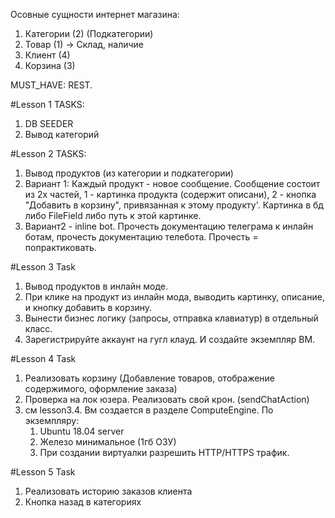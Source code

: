 Осовные сущности интернет магазина:
1) Категории (2) (Подкатегории)
2) Товар (1) -> Склад, наличие
3) Клиент (4)
4) Корзина (3)

MUST_HAVE: REST.

#Lesson 1 TASKS:
1) DB SEEDER
2) Вывод категорий

#Lesson 2 TASKS:
1) Вывод продуктов (из категории и подкатегории)
2) Вариант 1: Каждый продукт - новое сообщение. Сообщение состоит
из 2х частей, 1 - картинка продукта (содержит описани), 2 - кнопка 
"Добавить в корзину", привязанная к этому продукту'. Картинка в бд либо
FileField либо путь к этой картинке.
3) Вариант2 - inline bot. Прочесть документацию телеграма к инлайн ботам,
прочесть документацию телебота. Прочесть = попрактиковать.

#Lesson 3 Task
1) Вывод продуктов в инлайн моде.
2) При клике на продукт из инлайн мода, выводить картинку, описание, и кнопку добавить в корзину.
3) Вынести бизнес логику (запросы, отправка клавиатур) в отдельный класс.
4) Зарегистрируйте аккаунт на гугл клауд. И создайте экземпляр ВМ.

#Lesson 4 Task

1) Реализовать корзину (Добавление товаров, отображение содержимого, оформление заказа)
2) Проверка на лок юзера. Реализовать свой крон. (sendChatAction)
3) см lesson3.4. Вм создается в разделе ComputeEngine. 
По экземпляру:
    1) Ubuntu 18.04 server
    2) Железо минимальное (1гб ОЗУ)
    3) При создании виртуалки разрешить HTTP/HTTPS трафик.
    
#Lesson 5 Task
1) Реализовать историю заказов клиента
2) Кнопка назад в категориях